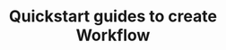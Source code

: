 ﻿---
title: "Quickstart guides to create Workflow"
toc: true
tag: developers
category: "API-Management"
weight: 5
menus: 
    workflow: 
        icon: fa fa-gg
        category: "Quickstart"
        title: "Quickstart" 
        identifier: quickstartworkflow
---

